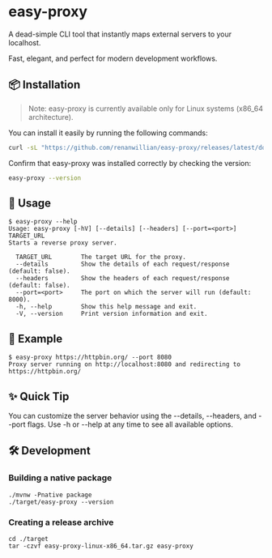 # easy-proxy

A dead-simple CLI tool that instantly maps external servers to your localhost.

Fast, elegant, and perfect for modern development workflows.

## 📦 Installation
> Note: easy-proxy is currently available only for Linux systems (x86_64 architecture).

You can install it easily by running the following commands:
```bash
curl -sL "https://github.com/renanwillian/easy-proxy/releases/latest/download/easy-proxy-linux-x86_64.tar.gz" | tar -xz && sudo install -D easy-proxy -t /usr/local/bin/
```

Confirm that easy-proxy was installed correctly by checking the version:
```bash
easy-proxy --version
```

## 📖 Usage
```text
$ easy-proxy --help
Usage: easy-proxy [-hV] [--details] [--headers] [--port=<port>] TARGET_URL
Starts a reverse proxy server.

  TARGET_URL        The target URL for the proxy.
  --details         Show the details of each request/response (default: false).
  --headers         Show the headers of each request/response (default: false).
  --port=<port>     The port on which the server will run (default: 8000).
  -h, --help        Show this help message and exit.
  -V, --version     Print version information and exit.
```

## 🚀 Example
```text
$ easy-proxy https://httpbin.org/ --port 8080
Proxy server running on http://localhost:8080 and redirecting to https://httpbin.org/
```

## ✨ Quick Tip
You can customize the server behavior using the --details, --headers, and --port flags.
Use -h or --help at any time to see all available options.


## 🛠 Development

### Building a native package
```shell
./mvnw -Pnative package
./target/easy-proxy --version
```

### Creating a release archive
```shell
cd ./target
tar -czvf easy-proxy-linux-x86_64.tar.gz easy-proxy
```
